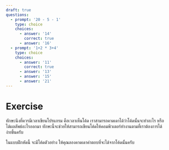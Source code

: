 ```yaml
---
draft: true
questions:
  - prompt: '20 - 5 - 1'
    type: choice
    choices:
      - answer: '14'
        correct: true
      - answer: '16'
  - prompt: '1+2 * 3+4'
    type: choice
    choices:
      - answer: '11'
        correct: true
      - answer: '13'
      - answer: '15'
      - answer: '21'
---
```


# Exercise

ทักษะนึงที่ควรมีเวลาเขียนโปรแกรม
คือเวลาเห็นโค้ด เราสามารถคาดเดาได้ว่าโค้ดนั้นจะทำอะไร หรือได้ผลลัพธ์อะไรออกมา
ทักษะนี้จะช่วยให้สามารถเขียนโค้ดให้คอมพิวเตอร์ทำงานตามที่เราต้องการได้ง่ายขึ้นครับ

ในแบบฝึกหัดนี้ จะมีโค้ดตัวอย่าง
ให้คุณลองคาดเดาคำตอบที่จะได้จากโค้ดนั้นครับ

<JsExercise :questions="$frontmatter.questions" />

<script setup>
  import JsExercise from './JsExercise.vue'
</script>
